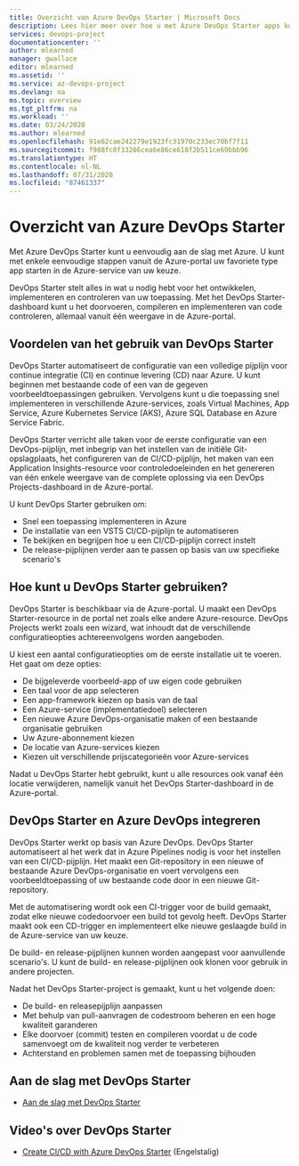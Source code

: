```yaml
---
title: Overzicht van Azure DevOps Starter | Microsoft Docs
description: Lees hier meer over hoe u met Azure DevOps Starter apps kunt starten, implementeren en beheren vanuit één weergave in de Azure-portal.
services: devops-project
documentationcenter: ''
author: mlearned
manager: gwallace
editor: mlearned
ms.assetid: ''
ms.service: az-devops-project
ms.devlang: na
ms.topic: overview
ms.tgt_pltfrm: na
ms.workload: ''
ms.date: 03/24/2020
ms.author: mlearned
ms.openlocfilehash: 91e62cae242279e1923fc31970c233ec70bf7f11
ms.sourcegitcommit: f988fc0f13266cea6e86ce618f2b511ce69bbb96
ms.translationtype: HT
ms.contentlocale: nl-NL
ms.lasthandoff: 07/31/2020
ms.locfileid: "87461337"
---
```

# <a name="overview-of-azure-devops-starter"></a>Overzicht van Azure DevOps Starter

 Met Azure DevOps Starter kunt u eenvoudig aan de slag met Azure. U kunt met enkele eenvoudige stappen vanuit de Azure-portal uw favoriete type app starten in de Azure-service van uw keuze. 

 DevOps Starter stelt alles in wat u nodig hebt voor het ontwikkelen, implementeren en controleren van uw toepassing. Met het DevOps Starter-dashboard kunt u het doorvoeren, compileren en implementeren van code controleren, allemaal vanuit één weergave in de Azure-portal.

## <a name="advantages-of-using-devops-starter"></a>Voordelen van het gebruik van DevOps Starter

  DevOps Starter automatiseert de configuratie van een volledige pijplijn voor continue integratie (CI) en continue levering (CD) naar Azure.  U kunt beginnen met bestaande code of een van de gegeven voorbeeldtoepassingen gebruiken. Vervolgens kunt u die toepassing snel implementeren in verschillende Azure-services, zoals Virtual Machines, App Service, Azure Kubernetes Service (AKS), Azure SQL Database en Azure Service Fabric.  

  DevOps Starter verricht alle taken voor de eerste configuratie van een DevOps-pijplijn, met inbegrip van het instellen van de initiële Git-opslagplaats, het configureren van de CI/CD-pijplijn, het maken van een Application Insights-resource voor controledoeleinden en het genereren van één enkele weergave van de complete oplossing via een DevOps Projects-dashboard in de Azure-portal.

U kunt DevOps Starter gebruiken om:

* Snel een toepassing implementeren in Azure
* De installatie van een VSTS CI/CD-pijplijn te automatiseren
* Te bekijken en begrijpen hoe u een CI/CD-pijplijn correct instelt
* De release-pijplijnen verder aan te passen op basis van uw specifieke scenario's

## <a name="how-to-use-devops-starter"></a>Hoe kunt u DevOps Starter gebruiken?

  DevOps Starter is beschikbaar via de Azure-portal. U maakt een DevOps Starter-resource in de portal net zoals elke andere Azure-resource. DevOps Projects werkt zoals een wizard, wat inhoudt dat de verschillende configuratieopties achtereenvolgens worden aangeboden.  

U kiest een aantal configuratieopties om de eerste installatie uit te voeren. Het gaat om deze opties:

* De bijgeleverde voorbeeld-app of uw eigen code gebruiken
* Een taal voor de app selecteren
* Een app-framework kiezen op basis van de taal
* Een Azure-service (implementatiedoel) selecteren
* Een nieuwe Azure DevOps-organisatie maken of een bestaande organisatie gebruiken 
* Uw Azure-abonnement kiezen
* De locatie van Azure-services kiezen
* Kiezen uit verschillende prijscategorieën voor Azure-services

Nadat u DevOps Starter hebt gebruikt, kunt u alle resources ook vanaf één locatie verwijderen, namelijk vanuit het DevOps Starter-dashboard in de Azure-portal.

## <a name="devops-starter-and-azure-devops-integration"></a>DevOps Starter en Azure DevOps integreren

DevOps Starter werkt op basis van Azure DevOps. DevOps Starter automatiseert al het werk dat in Azure Pipelines nodig is voor het instellen van een CI/CD-pijplijn. Het maakt een Git-repository in een nieuwe of bestaande Azure DevOps-organisatie en voert vervolgens een voorbeeldtoepassing of uw bestaande code door in een nieuwe Git-repository.  

Met de automatisering wordt ook een CI-trigger voor de build gemaakt, zodat elke nieuwe codedoorvoer een build tot gevolg heeft. DevOps Starter maakt ook een CD-trigger en implementeert elke nieuwe geslaagde build in de Azure-service van uw keuze.  

De build- en release-pijplijnen kunnen worden aangepast voor aanvullende scenario's. U kunt de build- en release-pijplijnen ook klonen voor gebruik in andere projecten.

Nadat het DevOps Starter-project is gemaakt, kunt u het volgende doen:

* De build- en releasepijplijn aanpassen
* Met behulp van pull-aanvragen de codestroom beheren en een hoge kwaliteit garanderen
* Elke doorvoer (commit) testen en compileren voordat u de code samenvoegt om de kwaliteit nog verder te verbeteren
* Achterstand en problemen samen met de toepassing bijhouden

## <a name="getting-started-with-devops-starter"></a>Aan de slag met DevOps Starter

* [Aan de slag met DevOps Starter](https://docs.microsoft.com/azure/devops-project/azure-devops-project-github)

##  <a name="devops-starter-videos"></a>Video's over DevOps Starter

* [Create CI/CD with Azure DevOps Starter](https://www.youtube.com/watch?v=NuYDAs3kNV8) (Engelstalig)
